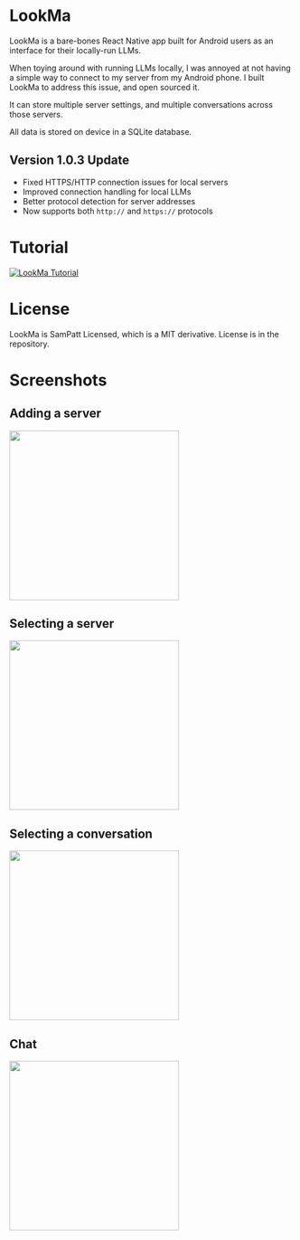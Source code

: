# LookMa

LookMa is a bare-bones React Native app built for Android users as an interface for their locally-run LLMs.

When toying around with running LLMs locally, I was annoyed at not having a simple way to connect to my server from my Android phone. I built LookMa to address this issue, and open sourced it.

It can store multiple server settings, and multiple conversations across those servers. 

All data is stored on device in a SQLite database.

## Version 1.0.3 Update

- Fixed HTTPS/HTTP connection issues for local servers
- Improved connection handling for local LLMs
- Better protocol detection for server addresses  
- Now supports both `http://` and `https://` protocols

# Tutorial

[![LookMa Tutorial](https://i9.ytimg.com/vi/DY0rSqmzqNs/mqdefault.jpg?v=65ea1f2d&sqp=CLDoqK8G&rs=AOn4CLDrRnXfXhyA213U4xdgPtZzNRAQ4g)](https://youtu.be/DY0rSqmzqNs "LookMa Tutorial")

# License

LookMa is SamPatt Licensed, which is a MIT derivative. License is in the repository.

# Screenshots

## Adding a server

<img src="https://i.imgur.com/qmf6I4p.jpeg" width="300">

## Selecting a server

<img src="https://i.imgur.com/lgIQOvr.jpeg" width="300"> 

## Selecting a conversation

<img src="https://i.imgur.com/WmedDTX.jpeg" width="300"> 

## Chat

<img src="https://i.imgur.com/wRpH5fU.jpeg" width="300"> 